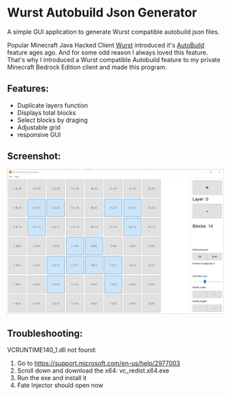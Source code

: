 # Wurst Autobuild Json Generator
A simple GUI application to generate Wurst compatible autobuild json files.

Popular Minecraft Java Hacked Client [Wurst](https://www.wurstclient.net) introduced it's [AutoBuild](https://wiki.wurstclient.net/autobuild) feature ages ago.
And for some odd reason I always loved this feature. That's why I introduced a Wurst compatible Autobuild feature to my private Minecraft Bedrock Edition client and made this program.

## Features:
- Duplicate layers function
- Displays total blocks
- Select blocks by draging
- Adjustable grid
- responsive GUI

## Screenshot:
![Screenshot of program](https://github.com/fligger/WurstAutobuildGen/blob/master/Screenshot.png?raw=true)

## Troubleshooting:
VCRUNTIME140_1.dll not found:
1. Go to https://support.microsoft.com/en-us/help/2977003
2. Scroll down and download the x64: vc_redist.x64.exe
3. Run the exe and install it
4. Fate Injector should open now
